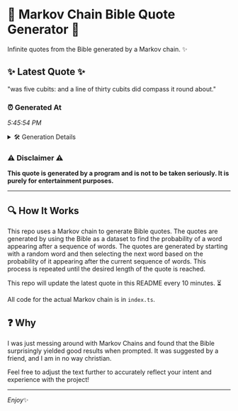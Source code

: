 # 📖 Markov Chain Bible Quote Generator 📖

Infinite quotes from the Bible generated by a Markov chain. ✨

## ✨ Latest Quote ✨
"was five cubits: and a line of thirty cubits did compass it round about."

### ⏰ Generated At
*5:45:54 PM*

<details>
    <summary>🛠️ Generation Details</summary>
    <p>
        <strong>🌱 Seed:</strong> was<br>
        <strong>🔄 Iterations:</strong> 13<br>
        <strong>📜 Context History:</strong><br>[ was ]: five<br>[ was, five ]: cubits:<br>[ was, five, cubits: ]: and<br>[ was, five, cubits:, and ]: a<br>[ was, five, cubits:, and, a ]: line<br>[ was, five, cubits:, and, a, line ]: of<br>[ five, cubits:, and, a, line, of ]: thirty<br>[ cubits:, and, a, line, of, thirty ]: cubits<br>[ and, a, line, of, thirty, cubits ]: did<br>[ a, line, of, thirty, cubits, did ]: compass<br>[ line, of, thirty, cubits, did, compass ]: it<br>[ of, thirty, cubits, did, compass, it ]: round<br>[ thirty, cubits, did, compass, it, round ]: about.<br>
    </p>
</details>

### ⚠️ Disclaimer ⚠️
**This quote is generated by a program and is not to be taken seriously. It is purely for entertainment purposes.**

---

## 🔍 How It Works

This repo uses a Markov chain to generate Bible quotes. The quotes are generated by using the Bible as a dataset to find the probability of a word appearing after a sequence of words. The quotes are generated by starting with a random word and then selecting the next word based on the probability of it appearing after the current sequence of words. This process is repeated until the desired length of the quote is reached.

This repo will update the latest quote in this README every 10 minutes. ⏳

All code for the actual Markov chain is in `index.ts`.

## ❓ Why

I was just messing around with Markov Chains and found that the Bible surprisingly yielded good results when prompted. 
It was suggested by a friend, and I am in no way christian.

Feel free to adjust the text further to accurately reflect your intent and experience with the project!

---

*Enjoy*✨
